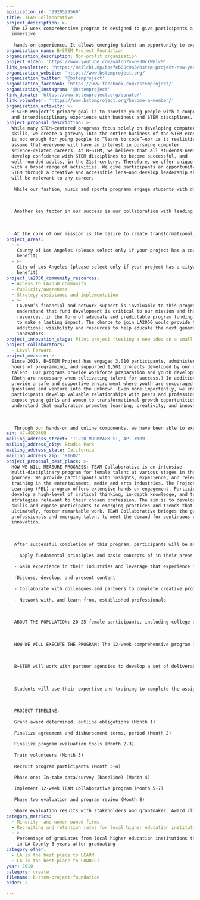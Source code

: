 ```yaml
---
application_id: '2929529569'
title: TEAM Collaborative
project_description: >-
  The 12-week comprehensive program is designed to give participants a 360°
  immersive
   
   hands-on experience. It allows emerging talent an opportunity to explore how their interests and skill sets align with different areas. In addition, they gain work-relevant skills and abilities that are widely used across all industry sectors and job families. Participants engage in various aspects of entertainment, arts and media with a focus on technology.
organization_name: B~STEM Project Foundation
organization_description: Non-profit organization
project_video: 'https://www.youtube.com/watch?v=OSJ0ckWGlvM'
link_newsletter: 'https://mailchi.mp/bbefeb08c963/bstem-project-new-year-2019'
organization_website: 'https://www.bstemproject.org/'
organization_twitter: '@bstemproject'
organization_facebook: 'https://www.facebook.com/bstemproject/'
organization_instagram: '@bstemproject'
link_donate: 'https://www.bstemproject.org/donate/'
link_volunteer: 'https://www.bstemproject.org/become-a-member/'
organization_activity: >-
  B~STEM Project’s primary goal is to provide young people with a comprehensive
  and interdisciplinary experience with business and STEM disciplines.
project_proposal_description: >-
  While many STEM-centered programs focus solely on developing computer science
  skills, we create a gateway into the entire business of the STEM ecosystem. It
  is not enough for young people to “learn to code”—nor is it realistic to
  assume that everyone will have an interest in pursuing computer
  science-related careers. At B~STEM, we believe that all students need to
  develop confidence with STEM disciplines to become successful, and
  well-rounded adults, in the 21st-century. Therefore, we offer unique programs
  with a broad range of activities. We give participants an opportunity to see
  STEM through a creative and accessible lens—and develop leadership skills that
  will be relevant to any career.
   
   While our fashion, music and sports programs engage students with diverse academic interests—including those with interests in non-STEM careers—our program introduces participants to the critical role math, science, technology, and engineering play in all disciplines. Also, along with our hackathons and game development workshops, these programs allow participants to gain insights about all aspects of product development, including ideation, prototyping, design, user-testing, marketing, branding, financing, and business strategies. Students learn how to conceive and design products—taking their creative concepts from ideation to iteration.
   
   
   
   Another key factor in our success is our collaboration with leading companies, such as Microsoft, Verizon, Leo Burnett, YouTube, Morgan Stanley, Motorola, Samsung and many more. We have partnered with leading companies across industries—and have developed promising relationships within academia. We invite leaders and innovators to lecture, coach, mentor and inspire our students.
   
   
   
   At the core of our mission is the desire to create transformational, life-changing experiences that expose young girls and women to the myriad of opportunities that exist within STEM disciplines and set them on a path toward a successful future. We believe that exposure and exploration promote learning, creativity, and innovation.
project_areas:
  - >-
    County of Los Angeles (please select only if your project has a countywide
    benefit)
  - >-
    City of Los Angeles (please select only if your project has a citywide
    benefit)
project_la2050_community_resources:
  - Access to LA2050 community
  - Publicity/awareness
  - Strategy assistance and implementation
  - >-
    LA2050’s financial and network support is invaluable to this program. We
    understand that fund development is critical to our mission and that we need
    resources, in the form of adequate and predictable program funding, in order
    to make a lasting impact. The chance to join LA2050 would provide the
    additional visibility and resources to help educate the next generation of
    innovators.
project_innovation_stage: Pilot project (testing a new idea on a small scale to prove feasibility)
project_collaborators:
  - Level Forward
project_measure: >-
  Since 2016, B~STEM Project has engaged 3,010 participants, administered 2,121
  hours of programming, and supported 1,501 projects developed by our emerging
  talent. Our programs provide workforce preparation and youth development.
  (Both are necessary when cultivating talent for success.) In addition, we
  provide a safe and supportive environment where youth are encouraged to ask
  questions and venture into the unknown. Even more importantly, we ensure that
  participants develop valuable relationships with peers and professionals. We
  expose young girls and women to transformational growth opportunities—and we
  understand that exploration promotes learning, creativity, and innovation. 
   
   
   
   Through our hands-on and online components, we have been able to expand our reach. Through our social communities, YouTube ambassadors, thought-leaders and celebrity supporters, we are increasingly amplifying our mission. With their support, our direct impressions have reached over 20 million. We also strive to quantify and qualify our programs’ impact. Throughout the entire process, we survey students’ knowledge and understanding. This occurs during our online application process and through on-site surveys before and after learning sessions. We also interview and survey our partners, and our professional participants, to gain important insights about our program. In short, we are committed to amassing qualitative and quantitative data about our performance—and leveraging this data to provide more effective programs.
ein: 47-4988400
mailing_address_street: '11220 MOORPARK ST, APT #109'
mailing_address_city: Studio Park
mailing_address_state: California
mailing_address_zip: '91602'
project_proposal_best_place: >-
  HOW WE WILL MEASURE PROGRESS: TEAM Collaborative is an intensive
  multi-disciplinary program for female talent at various stages in their
  journey. We provide participants with insights, experience, and relevant
  training in the entertainment, media and arts industries. The Project Based
  Learning (PBL) program offers extensive hands-on engagement. Participants must
  develop a high-level of critical thinking, in-depth knowledge, and technical
  strategies relevant to their chosen profession. The aim is to develop new
  skills and expose participants to emerging practices and trends that will,
  ultimately, foster remarkable work. TEAM Collaborative bridges the gap between
  professionals and emerging talent to meet the demand for continuous change and
  innovation. 
   
   
   
   After successful completion of this program, participants will be able to:
   
   - Apply fundamental principles and basic concepts of in their areas of practice, including production, content creation, media, communication, public relations, and editing
   
   - Gain experience in their industries and leverage that experience in their prospective industries
   
   -Discuss, develop, and present content
   
   - Collaborate with colleagues and partners to complete creative projects
   
   - Network with, and learn from, established professionals
   
   
   
   ABOUT THE POPULATION: 20-25 female participants, including college students, graduate students, and recent graduates. 
   
   
   
   HOW WE WILL EXECUTE THE PROGRAM: The 12-week comprehensive program is designed to give participants a 360° immersive, hands-on experience. In this course, teams of students will serve as agents for an actual client. Projects may include the production of short films and other content, the development and implementation of marketing and branding strategies, and other relevant assignments. 
   
   
   
   B~STEM will work with partner agencies to develop a set of deliverables for the students. 
   
   
   
   Students will use their expertise and training to complete the assignment and receive guidance from our partner agencies throughout the duration of the 12-week program. 
   
   
   
   PROJECT TIMELINE:
   
   Grant award determined, outline obligations (Month 1)
   
   Finalize agreement and disbursement terms, period (Month 2)
   
   Finalize program evaluation tools (Month 2-3)
   
   Train volunteers (Month 3)
   
   Recruit program participants (Month 3-4)
   
   Phase one: In-take data/survey (baseline) (Month 4)
   
   Implement 12-week TEAM Collaborative program (Month 5-7)
   
   Phase two evaluation and program review (Month 8)
   
   Share evaluation results with stakeholders and grantmaker. Award closeout (Month 9)
category_metrics:
  - Minority- and women-owned firms
  - Recruiting and retention rates for local higher education institutions
  - >-
    Percentage of graduates from local higher education institutions that remain
    in LA County 5 years after graduating
category_other:
  - LA is the best place to LEARN
  - LA is the best place to CONNECT
year: 2019
category: create
filename: b~stem-project-foundation
order: 2

---
```

